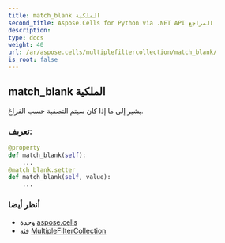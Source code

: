 ```yaml
---
title: match_blank الملكية
second_title: Aspose.Cells for Python via .NET API المراجع
description:
type: docs
weight: 40
url: /ar/aspose.cells/multiplefiltercollection/match_blank/
is_root: false
---
```

##  match_blank الملكية

يشير إلى ما إذا كان سيتم التصفية حسب الفراغ.
###  تعريف:
```python
@property
def match_blank(self):
    ...
@match_blank.setter
def match_blank(self, value):
    ...
```

###  أنظر أيضا
* وحدة [aspose.cells](../../)
* فئة [MultipleFilterCollection](/cells/python-net/ar/aspose.cells/multiplefiltercollection)
